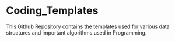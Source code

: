 # Coding_Templates

This Github Repository contains the templates used for various data structures and important algorithms used in
Programming.
